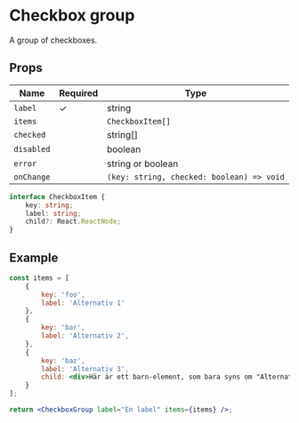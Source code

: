# Checkbox group

A group of checkboxes.

## Props

| Name          | Required  | Type                                      |
|---------------|-----------|-------------------------------------------|
| `label`       |     ✓     | string                                    |
| `items`       |           | `CheckboxItem[]`                          |
| `checked`     |           | string[]                                  |
| `disabled`    |           | boolean                                   |
| `error`       |           | string or boolean                         |
| `onChange`    |           | `(key: string, checked: boolean) => void` |

```typescript
interface CheckboxItem {
    key: string;
    label: string;
    child?: React.ReactNode;
}
```

## Example

```jsx
const items = [
    {
        key: 'foo',
        label: 'Alternativ 1'
    },
    {
        key: 'bar',
        label: 'Alternativ 2',
    },
    {
        key: 'baz',
        label: 'Alternativ 3',
        child: <div>Här är ett barn-element, som bara syns om "Alternativ 3" är markerat</div>
    }
];

return <CheckboxGroup label="En label" items={items} />;
```
